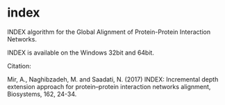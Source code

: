 # index
INDEX algorithm for the Global Alignment of Protein-Protein Interaction Networks.

INDEX is available on the Windows 32bit and 64bit.

Citation:

Mir, A., Naghibzadeh, M. and Saadati, N. (2017) INDEX: Incremental depth extension approach for protein–protein interaction networks alignment, Biosystems, 162, 24-34.
